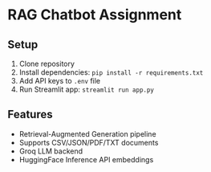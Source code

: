 # RAG Chatbot Assignment

## Setup
1. Clone repository
2. Install dependencies: `pip install -r requirements.txt`
3. Add API keys to `.env` file
4. Run Streamlit app: `streamlit run app.py`

## Features
- Retrieval-Augmented Generation pipeline
- Supports CSV/JSON/PDF/TXT documents
- Groq LLM backend
- HuggingFace Inference API embeddings